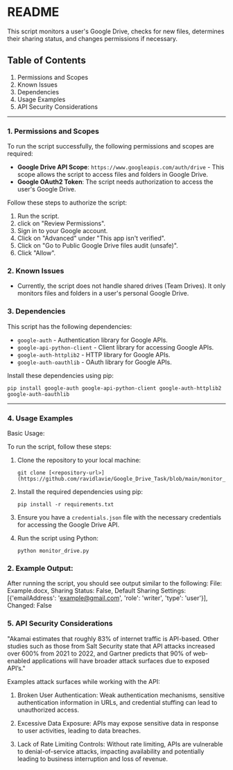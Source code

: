 # README

This script monitors a user's Google Drive, checks for new files, determines their sharing status, and changes permissions if necessary.

## Table of Contents
1. Permissions and Scopes
2. Known Issues
3. Dependencies
4. Usage Examples
5. API Security Considerations

---

### 1. Permissions and Scopes

To run the script successfully, the following permissions and scopes are required:

- **Google Drive API Scope**: `https://www.googleapis.com/auth/drive` - This scope allows the script to access files and folders in Google Drive.
- **Google OAuth2 Token**: The script needs authorization to access the user's Google Drive. 

Follow these steps to authorize the script:
1. Run the script.
2. click on "Review Permissions".
3. Sign in to your Google account.
4. Click on "Advanced" under "This app isn't verified".
5. Click on "Go to Public Google Drive files audit (unsafe)".
6. Click "Allow".

### 2. Known Issues

- Currently, the script does not handle shared drives (Team Drives). It only monitors files and folders in a user's personal Google Drive.

### 3. Dependencies

This script has the following dependencies:
- `google-auth` - Authentication library for Google APIs.
- `google-api-python-client` - Client library for accessing Google APIs.
- `google-auth-httplib2` - HTTP library for Google APIs.
- `google-auth-oauthlib` - OAuth library for Google APIs.

Install these dependencies using pip:
```
pip install google-auth google-api-python-client google-auth-httplib2 google-auth-oauthlib
```

---
### 4. Usage Examples

Basic Usage:

To run the script, follow these steps:

1. Clone the repository to your local machine:

    ```
    git clone [<repository-url>](https://github.com/ravidlavie/Google_Drive_Task/blob/main/monitor_drive.py)
    ```

2. Install the required dependencies using pip:

    ```
    pip install -r requirements.txt
    ```

3. Ensure you have a `credentials.json` file with the necessary credentials for accessing the Google Drive API. 

4. Run the script using Python:

    ```
    python monitor_drive.py
    ```

### 2. Example Output:

After running the script, you should see output similar to the following:
File: Example.docx, Sharing Status: False, Default Sharing Settings: [{'emailAddress': 'example@gmail.com', 'role': 'writer', 'type': 'user'}], Changed: False

### 5. API Security Considerations

"Akamai estimates that roughly 83% of internet traffic is API-based. 
Other studies such as those from Salt Security state that API attacks increased over 600% from 2021 to 2022, and Gartner predicts that 90% of web-enabled applications will have broader attack surfaces due to exposed API’s."

Examples attack surfaces while working with the API:

1. Broken User Authentication: Weak authentication mechanisms, sensitive authentication information in URLs, and credential stuffing can lead to unauthorized access.

2. Excessive Data Exposure: APIs may expose sensitive data in response to user activities, leading to data breaches.

3. Lack of Rate Limiting Controls: Without rate limiting, APIs are vulnerable to denial-of-service attacks, impacting availability and potentially leading to business interruption and loss of revenue.
